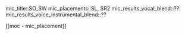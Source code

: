 
mic_title::SO_SW
mic_placements::SL, SR2
mic_results_vocal_blend::??
mic_results_voice_instrumental_blend::??

[[moc - mic_placement]]